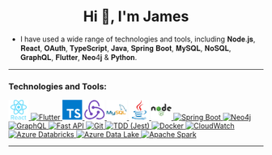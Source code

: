 <h1 align="center">Hi 👋, I'm James</h1>
<!--  <h3 align="center">A Software Engineer/Data Scientist based in United Kingdom</h3>  -->

- I have used a wide range of technologies and tools, including 𝐍𝐨𝐝𝐞.𝐣𝐬, 𝐑𝐞𝐚𝐜𝐭, 𝐎𝐀𝐮𝐭𝐡, 𝐓𝐲𝐩𝐞𝐒𝐜𝐫𝐢𝐩𝐭, 𝐉𝐚𝐯𝐚, 𝐒𝐩𝐫𝐢𝐧𝐠 𝐁𝐨𝐨𝐭, 𝐌𝐲𝐒𝐐𝐋, 𝐍𝐨𝐒𝐐𝐋, 𝐆𝐫𝐚𝐩𝐡𝐐𝐋, 𝐅𝐥𝐮𝐭𝐭𝐞𝐫, 𝐍𝐞𝐨4𝐣 & 𝐏𝐲𝐭𝐡𝐨𝐧.

<!-- - I advocate for TDD and have experience in unit testing using frameworks such as jsdom, Jest, and JUnit. I prefer to keep my code DIY, applying SOLID principles and adopting good design patterns (structural, creational, and behavioral). Additionally, I manage my workflow using CI/CD and Docker. I possess a good understanding of data structures and algorithms. -->

<!-- - Throughout my career, I have a proven track record of managing and building projects. I consistently adopt a business-oriented approach to software development, ensuring I understand users' and data requirements and work agilely to meet their demands. I have experience working independently and in cross-functional teams (both technical and non-technical members) to deliver solutions. Additionally, I founded my own company where I built MVPs, pitched ideas, secured grants, hired and led teams, and managed multiple stakeholders including investors, board members, teams, and alpha testing (at venues such as O2 Stadium, Harvey Nichols, Francis Crick Institute, and more). -->

<!-- - During my career break, I enrolled in a bootcamp to learn machine learning and generative AI, which I have been integrating into software development.  -->

<!-- - As I prepare to return to work, I am eager to find a steady job where I can settle down and contribute to the company's success. I am enthusiastic about making a positive impact at work, helping customers solve problems, collaborating with a new team, and learning from each other. -->

<!-- - For examples of my past work projects, please visit my website https://create-react-app-three-self-49.vercel.app/ . -->

------

<h3 align="left">Technologies and Tools:</h3>
<p align="left">
  <a href="https://reactjs.org/" target="_blank" rel="noopener noreferrer">
    <img src="https://raw.githubusercontent.com/devicons/devicon/master/icons/react/react-original-wordmark.svg" alt="React" width="40" height="40"/>
  </a>
  <a href="https://flutter.dev/" target="_blank" rel="noopener noreferrer">
    <img src="https://www.vectorlogo.zone/logos/flutterio/flutterio-icon.svg" alt="Flutter" width="40" height="40"/>
  </a>
  <a href="https://www.typescriptlang.org/" target="_blank" rel="noopener noreferrer">
    <img src="https://raw.githubusercontent.com/devicons/devicon/master/icons/typescript/typescript-original.svg" alt="TypeScript" width="40" height="40"/>
  </a>
  <a href="https://redux.js.org/" target="_blank" rel="noopener noreferrer">
    <img src="https://raw.githubusercontent.com/devicons/devicon/master/icons/redux/redux-original.svg" alt="Redux" width="40" height="40"/>
  </a>
  <a href="https://www.mysql.com/" target="_blank" rel="noopener noreferrer">
    <img src="https://raw.githubusercontent.com/devicons/devicon/master/icons/mysql/mysql-original-wordmark.svg" alt="SQL (MySQL)" width="40" height="40"/>
  </a>
  <a href="https://www.java.com/" target="_blank" rel="noopener noreferrer">
    <img src="https://raw.githubusercontent.com/devicons/devicon/master/icons/java/java-original.svg" alt="Java" width="40" height="40"/>
  </a>
  <a href="https://nodejs.org/" target="_blank" rel="noopener noreferrer">
    <img src="https://raw.githubusercontent.com/devicons/devicon/master/icons/nodejs/nodejs-original-wordmark.svg" alt="Node.js" width="40" height="40"/>
  </a>
  <a href="https://spring.io/projects/spring-boot" target="_blank" rel="noopener noreferrer">
    <img src="https://www.vectorlogo.zone/logos/springio/springio-icon.svg" alt="Spring Boot" width="40" height="40"/>
  </a>
  <a href="https://neo4j.com/" target="_blank" rel="noopener noreferrer">
    <img src="https://www.vectorlogo.zone/logos/neo4j/neo4j-icon.svg" alt="Neo4j" width="40" height="40"/>
  </a>
  <a href="https://graphql.org/" target="_blank" rel="noopener noreferrer">
    <img src="https://www.vectorlogo.zone/logos/graphql/graphql-icon.svg" alt="GraphQL" width="40" height="40"/>
  </a>
  <a href="https://fastapi.tiangolo.com/" target="_blank" rel="noopener noreferrer">
    <img src="https://www.vectorlogo.zone/logos/python/python-icon.svg" alt="Fast API" width="40" height="40"/>
  </a>
  <a href="https://git-scm.com/" target="_blank" rel="noopener noreferrer">
    <img src="https://www.vectorlogo.zone/logos/git-scm/git-scm-icon.svg" alt="Git" width="40" height="40"/>
  </a>
  <a href="https://jestjs.io/" target="_blank" rel="noopener noreferrer">
    <img src="https://www.vectorlogo.zone/logos/jestjsio/jestjsio-icon.svg" alt="TDD (Jest)" width="40" height="40"/>
  </a>
  <a href="https://www.docker.com/" target="_blank" rel="noopener noreferrer">
    <img src="https://www.vectorlogo.zone/logos/docker/docker-icon.svg" alt="Docker" width="40" height="40"/>
  </a>
  <a href="https://aws.amazon.com/cloudwatch/" target="_blank" rel="noopener noreferrer">
    <img src="https://www.vectorlogo.zone/logos/amazon_cloudwatch/amazon_cloudwatch-icon.svg" alt="CloudWatch" width="40" height="40"/>
  </a>
  <a href="https://databricks.com/" target="_blank" rel="noopener noreferrer">
    <img src="https://www.vectorlogo.zone/logos/databricks/databricks-icon.svg" alt="Azure Databricks" width="40" height="40"/>
  </a>
  <a href="https://azure.microsoft.com/en-us/services/storage/data-lake-storage/" target="_blank" rel="noopener noreferrer">
    <img src="https://www.vectorlogo.zone/logos/microsoft_azure/microsoft_azure-icon.svg" alt="Azure Data Lake" width="40" height="40"/>
  </a>
  <a href="https://spark.apache.org/" target="_blank" rel="noopener noreferrer">
    <img src="https://www.vectorlogo.zone/logos/apache_spark/apache_spark-icon.svg" alt="Apache Spark" width="40" height="40"/>
  </a>

</p>


----

<!-- <p><img align="left" src="https://github-readme-stats.vercel.app/api/top-langs?username=environmentallyconsciouscoder&show_icons=true&locale=en&layout=compact" alt="environmentallyconsciouscoder" /></p> -->

<!-- 
<p>&nbsp;<img align="center" src="https://github-readme-stats.vercel.app/api?username=environmentallyconsciouscoder&show_icons=true&locale=en" alt="environmentallyconsciouscoder" /></p>

<div align='center'>
<h2> 🏆 GitHub Trophies </h2>


<p align="left"> <a href="https://github.com/ryo-ma/github-profile-trophy"><img src="https://github-profile-trophy.vercel.app/?username=environmentallyconsciouscoder" alt="environmentallyconsciouscoder" /></a> </p>
-->

